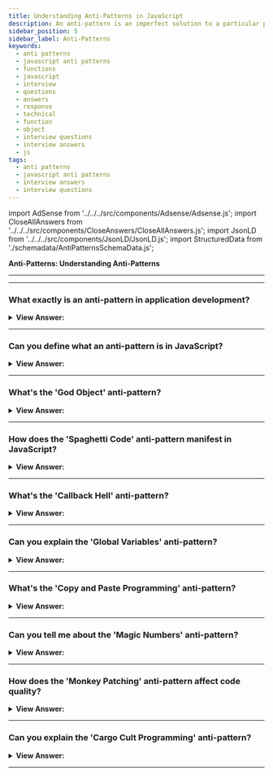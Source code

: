 ```yaml
---
title: Understanding Anti-Patterns in JavaScript
description: An anti-pattern is an imperfect solution to a particular problem that results in an unintended result. An anti-pattern is a lousy design worthy of documenting.
sidebar_position: 5
sidebar_label: Anti-Patterns
keywords:
  - anti patterns
  - javascript anti patterns
  - functions
  - javascript
  - interview
  - questions
  - answers
  - response
  - technical
  - function
  - object
  - interview questions
  - interview answers
  - js
tags:
  - anti patterns
  - javascript anti patterns
  - interview answers
  - interview questions
---
```


import AdSense from '../../../src/components/Adsense/Adsense.js';
import CloseAllAnswers from '../../../src/components/CloseAnswers/CloseAllAnswers.js';
import JsonLD from '../../../src/components/JsonLD/JsonLD.js';
import StructuredData from './schemadata/AntiPatternsSchemaData.js';

<JsonLD data={StructuredData} />

<head>
  <title>Anti-Patterns in JavaScript | Interview Questions</title>
</head>

**Anti-Patterns: Understanding Anti-Patterns**

---

<AdSense />

---

<CloseAllAnswers />

### What exactly is an anti-pattern in application development?

<details>
  <summary>
    <strong>View Answer:</strong>
  </summary>
  <div>
    <div>
      <strong>Interview Response:</strong> An anti-pattern is an imperfect solution to a particular problem that results in an unintended result. To summarize, an anti-pattern is a lousy design worthy of documenting.
    </div>
  </div>
</details>

---

### Can you define what an anti-pattern is in JavaScript?

<details className='answer'>
  <summary>
    <strong>View Answer:</strong>
  </summary>
  <div>
  <div>
      <strong>Interview Response:</strong> An anti-pattern is a coding practice that is considered bad or ineffective in terms of design, performance, or maintenance. It is a common mistake that developers make when coding.
    </div><br />
    <div>
      <strong>Technical Response:</strong> Nine Anti-Patterns you should know.<br/>
    </div><br />

1. Excessive variable definition in a global context pollutes the global namespace.

2. Passing strings rather than functions to setTimeout or setInterval causes the internal usage of eval().

3. Playing with native methods in the Object class prototype (this is a particularly bad anti-pattern).

4. Using JavaScript inline because it is inflexible.
5. The usage of document.write when native DOM alternatives, such as document.createElement, are preferable. Over the years, developers have misused document.write. Drawbacks include that it can overwrite the page we're on after the page loads, whereas document.createElement does not. It also doesn't work with XHTML, so using more DOM-friendly techniques like document.createElement is preferable.

6. Incorrect Use of True and False Evaluation

7. Naming Customs (Ninja Code)

8. Changing the DOM in a loop

9. New Array.prototype.reduce Object

<br/>

 </div>

</details>

---

### What's the 'God Object' anti-pattern?

<details>
  <summary><strong>View Answer:</strong></summary>
  <div>
  <div><strong>Interview Response:</strong> The 'God Object' anti-pattern refers to an object that knows too much or does too much, violating the principle of single responsibility and making code hard to maintain, understand, or extend.
  </div><br />
  <div><strong className="codeExample">Code Example:</strong><br /><br />

  <div></div>

Here's an example of a 'God Object' anti-pattern in JavaScript. This `App` object does too many things:

```javascript
class App {
    constructor(user) {
        this.user = user;
        this.db = new Database();
    }

    login() {
        // login logic
    }

    logout() {
        // logout logic
    }

    fetchUserFromDatabase() {
        // database interaction logic
    }

    calculateUserStatistics() {
        // complex calculations
    }

    renderUserProfile() {
        // UI rendering logic
    }

    sendEmail() {
        // Email sending logic
    }

    //... and so on for other methods
}
```

In this example, the `App` object is responsible for authentication, data retrieval, user statistics calculation, UI rendering, email sending, etc., which violates the Single Responsibility Principle (SRP) and makes the `App` object a 'God Object'.

  </div>
  </div>
</details>

---

### How does the 'Spaghetti Code' anti-pattern manifest in JavaScript?

<details>
  <summary><strong>View Answer:</strong></summary>
  <div>
  <div><strong>Interview Response:</strong> 'Spaghetti Code' in JavaScript is code without a clear structure, often resulting from neglecting function modularity, mixing logic and UI, and lacking documentation, making it difficult to understand and maintain.
  </div><br />
  <div><strong className="codeExample">Code Example:</strong><br /><br />

  <div></div>

Here is a JavaScript example that exhibits the 'Spaghetti Code' anti-pattern:

```javascript
var globalData = [];

function fetchData() {
    // Fetches data and populates globalData
}

function process() {
    fetchData();
    for (var i = 0; i < globalData.length; i++) {
        if (globalData[i] > 10) {
            for (var j = 0; j < globalData.length; j++) {
                if (globalData[j] < 20) {
                    // More nested conditionals, loops and so on...
                }
            }
        }
    }
}

process();
```

This code is a bad practice because it relies on a global variable, has no clear structure, and features complex nesting making it hard to read, understand, and maintain. The functions `fetchData` and `process` are tightly coupled, and changes to one might unexpectedly impact the other.

  </div>
  </div>
</details>

---

### What's the 'Callback Hell' anti-pattern?

<details>
  <summary><strong>View Answer:</strong></summary>
  <div>
  <div><strong>Interview Response:</strong> 'Callback Hell' is a JavaScript anti-pattern where multiple nested callbacks make code hard to read and debug. It typically happens with asynchronous JavaScript operations and can lead to unmanageable code.
  </div><br />
  <div><strong className="codeExample">Code Example:</strong><br /><br />

  <div></div>

Sure, here's an example of the 'Callback Hell' anti-pattern in JavaScript:

```javascript
function fetchData(callback) {
    // Fetch data
    callback(data);
}

function processData(data, callback) {
    // Process data
    callback(result);
}

function renderData(result, callback) {
    // Render data
    callback();
}

fetchData(function(data) {
    processData(data, function(result) {
        renderData(result, function() {
            console.log('Done!');
        });
    });
});
```

In this code, callbacks are nested within callbacks, leading to a structure that's hard to read and maintain. This is often colloquially referred to as "pyramid of doom" due to the indentations forming a pyramid-like structure.

  </div>
  </div>
</details>

---

### Can you explain the 'Global Variables' anti-pattern?

<details>
  <summary><strong>View Answer:</strong></summary>
  <div>
  <div><strong>Interview Response:</strong> The 'Global Variables' anti-pattern in JavaScript involves extensive use of global variables, leading to potential naming conflicts, difficulty in debugging, and unexpected side effects, thereby compromising code maintainability and reliability.
  </div><br />
  <div><strong className="codeExample">Code Example:</strong><br /><br />

  <div></div>

Here's an example of the 'Global Variables' anti-pattern in JavaScript:

```javascript
var globalVar1 = 'Hello, world!';
var globalVar2 = [1, 2, 3, 4, 5];
var globalVar3 = {foo: 'bar'};

function doSomething() {
    globalVar1 = 'Changed';
    // Other manipulations using global variables
}

function doSomethingElse() {
    globalVar2.push(6);
    // Other manipulations using global variables
}

doSomething();
doSomethingElse();

console.log(globalVar1);  // Output: 'Changed'
console.log(globalVar2);  // Output: [1, 2, 3, 4, 5, 6]
```

In this example, `globalVar1`, `globalVar2`, and `globalVar3` are global variables. They can be accessed and modified from anywhere in the code, making it difficult to manage their state and leading to potential bugs and confusion. The functions `doSomething` and `doSomethingElse` both manipulate the global variables, so it's hard to understand and predict the effects of these functions without knowing what they do internally.

  </div>
  </div>
</details>

---

### What's the 'Copy and Paste Programming' anti-pattern?

<details>
  <summary><strong>View Answer:</strong></summary>
  <div>
  <div><strong>Interview Response:</strong> 'Copy and Paste Programming' anti-pattern refers to duplicating code instead of reusing or abstracting it, leading to larger codebase, redundancy, and increased maintenance difficulties due to duplicated bugs and changes.
  </div><br />
  <div><strong className="codeExample">Code Example:</strong><br /><br />

  <div></div>

Here's an example of the 'Copy and Paste Programming' anti-pattern in JavaScript:

```javascript
function calculateAreaSquare(side) {
    return side * side;  // Logic for square area
}

function calculateAreaRectangle(length, breadth) {
    return length * breadth;  // Duplicate logic for rectangle area
}

console.log(calculateAreaSquare(5));  // Output: 25
console.log(calculateAreaRectangle(5, 5));  // Output: 25
```

In this example, the multiplication logic to calculate the area is duplicated in the functions `calculateAreaSquare` and `calculateAreaRectangle`. This is a simple case, but imagine if the logic was complex and repeated in multiple places, making the code harder to maintain and prone to errors. A more efficient approach would be to create a reusable function.

**Code Solution:**

Here is a better solution using a reusable function to avoid the 'Copy and Paste Programming' anti-pattern:

```javascript
function calculateArea(length, breadth = length) {
    return length * breadth;
}

console.log(calculateArea(5));  // Output: 25 (square)
console.log(calculateArea(5, 5));  // Output: 25 (rectangle)
```

In this improved version, the function `calculateArea` is made more generic to calculate the area of both a square and a rectangle. By setting `breadth = length` as a default parameter, the function can handle both cases, eliminating the need for duplicated logic. This makes the code easier to maintain, reduces the risk of errors, and promotes reusability.

  </div>
  </div>
</details>

---

### Can you tell me about the 'Magic Numbers' anti-pattern?

<details>
  <summary><strong>View Answer:</strong></summary>
  <div>
  <div><strong>Interview Response:</strong> The 'Magic Numbers' anti-pattern involves using numbers directly in code without explanation or context, making it harder to understand, maintain, and change. Such numbers should be replaced with named constants.
  </div><br />
  <div><strong className="codeExample">Code Example:</strong><br /><br />

  <div></div>

Here's an example of the 'Magic Numbers' anti-pattern and its solution in JavaScript:

Magic Numbers Anti-pattern:

```javascript
function calculateArea(radius) {
    return 3.14159 * radius * radius;  // What does 3.14159 represent?
}
console.log(calculateArea(5));  // Output: 78.53975
```

**Solution:**

```javascript
const PI = 3.14159;  // Define a named constant for the magic number

function calculateArea(radius) {
    return PI * radius * radius;  // Much clearer!
}

console.log(calculateArea(5));  // Output: 78.53975
```

In the first example, it's not immediately clear what `3.14159` represents. This is an example of a 'magic number'. The improved code replaces this magic number with a named constant `PI`, making it much clearer what this number represents and why it's being used. The named constant is also easier to maintain and change if necessary.

  </div>
  </div>
</details>

---

### How does the 'Monkey Patching' anti-pattern affect code quality?

<details>
  <summary><strong>View Answer:</strong></summary>
  <div>
  <div><strong>Interview Response:</strong> 'Monkey Patching' is an anti-pattern where built-in classes are modified at runtime, potentially introducing inconsistent behavior, making debugging difficult, and causing incompatibility issues with other parts of the code or libraries.
  </div><br />
  <div><strong className="codeExample">Code Example:</strong><br /><br />

  <div></div>

Monkey Patching Anti-pattern:

```javascript
// Modifying the built-in Array prototype
Array.prototype.first = function() {
    return this[0];
}

var myArray = [1, 2, 3];
console.log(myArray.first());  // Output: 1
```

**Solution:**

```javascript
// Define a function that accepts an array instead
function getFirst(array) {
    return array[0];
}

var myArray = [1, 2, 3];
console.log(getFirst(myArray));  // Output: 1
```

In the first example, the built-in `Array` prototype is modified to add a `first` method. This can cause unexpected behavior if other parts of your code or libraries also attempt to modify `Array`, and can make debugging difficult.

The improved code defines a separate `getFirst` function that accepts an array as a parameter. This avoids modifying the `Array` prototype and any potential conflicts or issues that could arise from doing so.

  </div>
  </div>
</details>

---

### Can you explain the 'Cargo Cult Programming' anti-pattern?

<details>
  <summary><strong>View Answer:</strong></summary>
  <div>
  <div><strong>Interview Response:</strong> 'Cargo Cult Programming' is an anti-pattern where code or design patterns are used without understanding how they work, leading to ineffective and potentially harmful usage, often resulting in inefficient and unmaintainable code.
  </div>
  </div>
</details>

---
